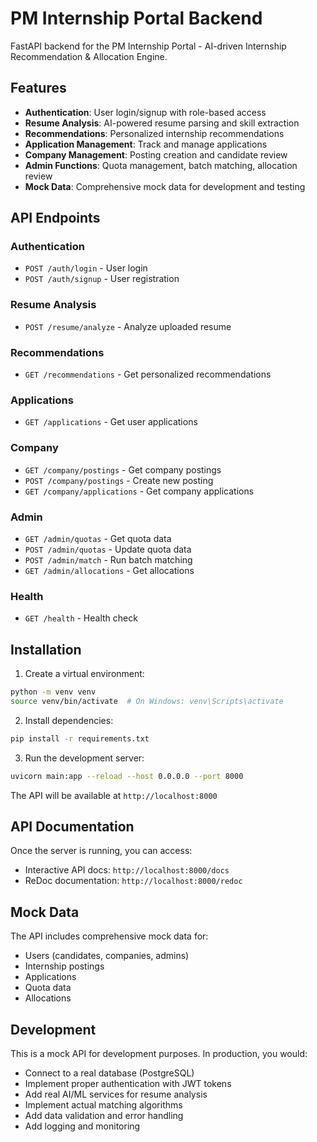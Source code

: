 # PM Internship Portal Backend

FastAPI backend for the PM Internship Portal - AI-driven Internship Recommendation & Allocation Engine.

## Features

- **Authentication**: User login/signup with role-based access
- **Resume Analysis**: AI-powered resume parsing and skill extraction
- **Recommendations**: Personalized internship recommendations
- **Application Management**: Track and manage applications
- **Company Management**: Posting creation and candidate review
- **Admin Functions**: Quota management, batch matching, allocation review
- **Mock Data**: Comprehensive mock data for development and testing

## API Endpoints

### Authentication
- `POST /auth/login` - User login
- `POST /auth/signup` - User registration

### Resume Analysis
- `POST /resume/analyze` - Analyze uploaded resume

### Recommendations
- `GET /recommendations` - Get personalized recommendations

### Applications
- `GET /applications` - Get user applications

### Company
- `GET /company/postings` - Get company postings
- `POST /company/postings` - Create new posting
- `GET /company/applications` - Get company applications

### Admin
- `GET /admin/quotas` - Get quota data
- `POST /admin/quotas` - Update quota data
- `POST /admin/match` - Run batch matching
- `GET /admin/allocations` - Get allocations

### Health
- `GET /health` - Health check

## Installation

1. Create a virtual environment:
```bash
python -m venv venv
source venv/bin/activate  # On Windows: venv\Scripts\activate
```

2. Install dependencies:
```bash
pip install -r requirements.txt
```

3. Run the development server:
```bash
uvicorn main:app --reload --host 0.0.0.0 --port 8000
```

The API will be available at `http://localhost:8000`

## API Documentation

Once the server is running, you can access:
- Interactive API docs: `http://localhost:8000/docs`
- ReDoc documentation: `http://localhost:8000/redoc`

## Mock Data

The API includes comprehensive mock data for:
- Users (candidates, companies, admins)
- Internship postings
- Applications
- Quota data
- Allocations

## Development

This is a mock API for development purposes. In production, you would:
- Connect to a real database (PostgreSQL)
- Implement proper authentication with JWT tokens
- Add real AI/ML services for resume analysis
- Implement actual matching algorithms
- Add data validation and error handling
- Add logging and monitoring
